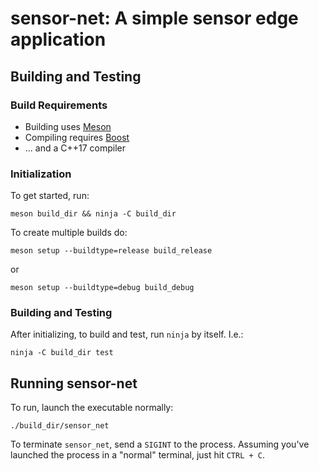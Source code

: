 sensor-net: A simple sensor edge application
============================================

Building and Testing
-------------------

### Build Requirements

- Building uses [Meson](https://mesonbuild.com)
- Compiling requires [Boost](https://www.boost.org)
- ... and a C++17 compiler

### Initialization

To get started, run:

```
meson build_dir && ninja -C build_dir
```

To create multiple builds do:

```
meson setup --buildtype=release build_release
```

or

```
meson setup --buildtype=debug build_debug
```

### Building and Testing

After initializing, to build and test, run `ninja` by itself. I.e.:

```
ninja -C build_dir test
```

Running sensor-net
------------------

To run, launch the executable normally:

```
./build_dir/sensor_net
```

To terminate `sensor_net`, send a `SIGINT` to the process.  Assuming you've launched the process in a "normal" terminal, just hit `CTRL + C`.
